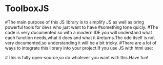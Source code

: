 # ToolboxJS
#The main purpose of this JS library is to simplify JS as well as bring powerful tools for devs who just want to have
#something tone quicly.
#The code is very documented so with a modern IDE you will understand what each function needs,what it does and what it 
#returns.The ode itself is not very documented,so understanding it will be a bit tricky.
#There are a lot of ways to integrate this library into your project.If you use JS with html use:
<script src="Toolbox.js"></script>
#This is fully open-source,so do whatever you want with this.Have fun!
